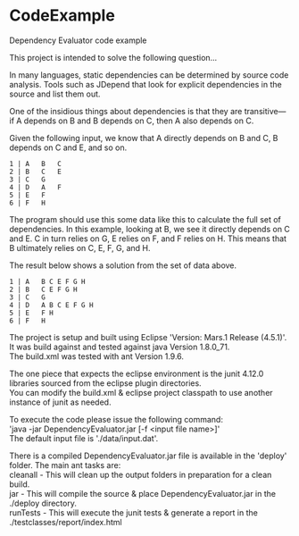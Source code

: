 # CodeExample

Dependency Evaluator code example

This project is intended to solve the following question...

In many languages, static dependencies can be determined by source code analysis. 
Tools such as JDepend that look for explicit dependencies in the source and list them out.

One of the insidious things about dependencies is that they are transitive—if A depends on B and B depends on C, 
then A also depends on C. 

 Given the following input, we know that A directly depends on B and C, B depends on C and E, and so on.

```
1 | A   B   C  
2 | B   C   E  
3 | C   G  
4 | D   A   F  
5 | E   F  
6 | F   H 
```

The program should use this some data like this to calculate the full set of dependencies. In this example, 
looking at B, we see it directly depends on C and E. C in turn relies on G, E relies on F, and F relies on H. 
This means that B ultimately relies on C, E, F, G, and H. 

The result below shows a solution from the set of data above.

```
1 | A   B C E F G H    
2 | B   C E F G H  
3 | C   G  
4 | D   A B C E F G H  
5 | E   F H  
6 | F   H  
```

The project is setup and built using Eclipse 'Version: Mars.1 Release (4.5.1)'.  
It was build against and tested against java Version 1.8.0_71.  
The build.xml was tested with ant Version 1.9.6.  

The one piece that expects the eclipse environment is the junit 4.12.0 libraries sourced from the eclipse plugin directories.  
You can modify the build.xml & eclipse project classpath to use another instance of junit as needed.

To execute the code please issue the following command:  
'java -jar DependencyEvaluator.jar [-f \<input file name\>]'  
The default input file is './data/input.dat'.

There is a compiled DependencyEvaluator.jar file is available in the 'deploy' folder.
The main ant tasks are:  
    cleanall - This will clean up the output folders in preparation for a clean build.  
    jar  -     This will compile the source & place DependencyEvaluator.jar in the ./deploy directory.  
    runTests - This will execute the junit tests & generate a report in the ./testclasses/report/index.html  
    
